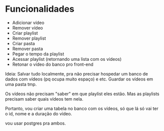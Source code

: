 # Funcionalidades
- Adicionar vídeo
- Remover vídeo
- Criar playlist
- Remover playlist
- Criar pasta
- Remover pasta
- Pegar o tempo da playlist
- Acessar playlist (retornando uma lista com os vídeos)
- Retonar o vídeo do banco pro front-end


Ideia:
Salvar tudo localmente, pra não precisar hospedar um banco de dados com vídeos (pq ocupa muito espaço) e etc.
Guardar os vídeos em uma pasta tmp.

Os vídeos não precisam "saber" em que playlist eles estão. Mas as playlists precisam
saber quais vídeos tem nela.

Portanto, vou criar uma tabela no banco com os vídeos, só que lá só vai ter o id, nome
e a duração do vídeo.

vou usar postgres pra ambos.
